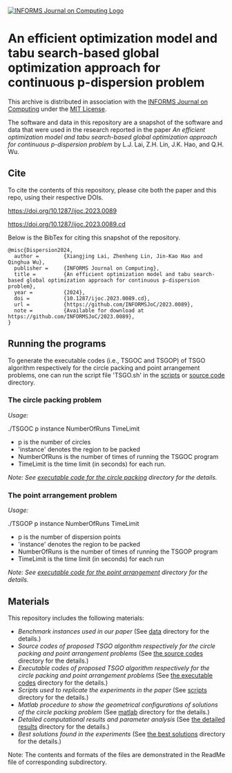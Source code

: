 [![INFORMS Journal on Computing Logo](https://INFORMSJoC.github.io/logos/INFORMS_Journal_on_Computing_Header.jpg)](https://pubsonline.informs.org/journal/ijoc)

# An efficient optimization model and tabu search-based global optimization approach for continuous p-dispersion problem

This archive is distributed in association with the [INFORMS Journal on
Computing](https://pubsonline.informs.org/journal/ijoc) under the [MIT License](LICENSE).

The software and data in this repository are a snapshot of the software and data
that were used in the research reported in the paper _An efficient optimization model and tabu search-based global optimization approach for continuous p-dispersion problem_ by L.J. Lai, Z.H. Lin, J.K. Hao, and Q.H. Wu. 

## Cite

To cite the contents of this repository, please cite both the paper and this repo, using their respective DOIs.

https://doi.org/10.1287/ijoc.2023.0089

https://doi.org/10.1287/ijoc.2023.0089.cd

Below is the BibTex for citing this snapshot of the repository.

```
@misc{Dispersion2024,
  author =        {Xiangjing Lai, Zhenheng Lin, Jin-Kao Hao and Qinghua Wu},
  publisher =     {INFORMS Journal on Computing},
  title =         {An efficient optimization model and tabu search-based global optimization approach for continuous p-dispersion problem},
  year =          {2024},
  doi =           {10.1287/ijoc.2023.0089.cd},
  url =           {https://github.com/INFORMSJoC/2023.0089},
  note =          {Available for download at https://github.com/INFORMSJoC/2023.0089},
} 
```

## Running the programs

To generate the executable codes (i.e., TSGOC and TSGOP) of TSGO algorithm respectively for the circle packing and point arrangement problems, one can run the script file 'TSGO.sh' in the [scripts](scripts) or [source code](src/source_code) directory.

 ### The circle packing problem 
_Usage:_ 

./TSGOC    p    instance    NumberOfRuns   TimeLimit
- p is the number of circles
- 'instance' denotes the region to be packed
- NumberOfRuns is the number of times of running the TSGOC program 
- TimeLimit is the time limit (in seconds) for each run. 

_Note: See [executable code for the circle packing](src/executable_code/circle_packing) directory for the details._
 ### The point arrangement problem
_Usage:_

./TSGOP    p    instance    NumberOfRuns   TimeLimit

- p is the number of dispersion points
- 'instance' denotes the region to be packed
- NumberOfRuns is the number of times of running the TSGOP program
- TimeLimit is the time limit (in seconds) for each run

_Note: See [executable code for the point arrangement](src/executable_code/point_arrangement) directory for the details._

## Materials

This repository includes the following materials: 
- _Benchmark instances used in our paper_ (See [data](data) directory for the details.)
- _Source codes of proposed TSGO algorithm respectively for the circle packing and point arrangement problems_ (See [the source codes](src/source_code) directory for the details.)
- _Executable codes of proposed TSGO algorithm respectively for the circle packing and point arrangement problems_ (See [the executable codes](src/executable_code) directory for the details.)
- _Scripts used to replicate the experiments in the paper_ (See [scripts](scripts) directory for the details.)
- _Matlab procedure to show the geometrical configurations of solutions of the circle packing problem_ (See [matlab](src/matlab_picture) directory for the details.)
- _Detailed computational results and parameter analysis_ (See [the detailed results](results/detailed_results) directory for the details.)
- _Best solutions found in the experiments_ (See [the best solutions](results/best_solutions) directory for the details.)

Note: The contents and formats of the files are demonstrated in the ReadMe file of corresponding subdirectory.
